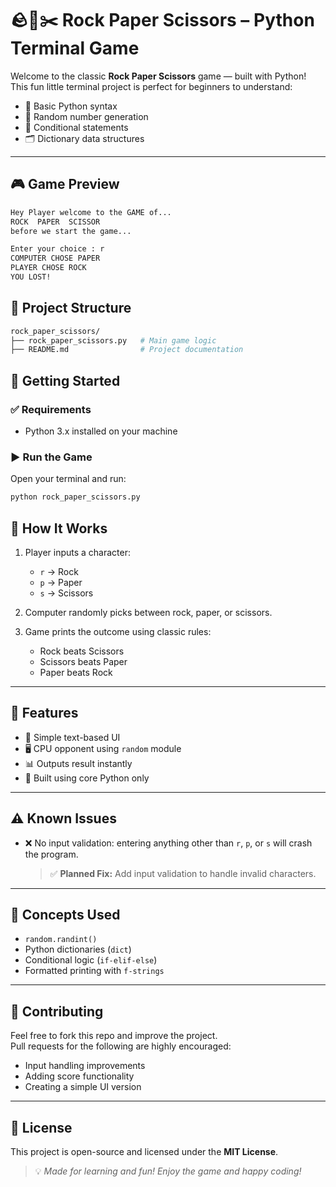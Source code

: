 # 🪨📄✂️ Rock Paper Scissors – Python Terminal Game

Welcome to the classic **Rock Paper Scissors** game — built with Python!  
This fun little terminal project is perfect for beginners to understand:

- 🧠 Basic Python syntax  
- 🎲 Random number generation  
- 🔁 Conditional statements  
- 🗂️ Dictionary data structures  

---

## 🎮 Game Preview

```bash
Hey Player welcome to the GAME of...
ROCK  PAPER  SCISSOR
before we start the game...

Enter your choice : r
COMPUTER CHOSE PAPER
PLAYER CHOSE ROCK
YOU LOST!
```
## 📂 Project Structure
```bash
rock_paper_scissors/
├── rock_paper_scissors.py   # Main game logic
├── README.md                # Project documentation
```
## 🚀 Getting Started

### ✅ Requirements
- Python 3.x installed on your machine

### ▶️ Run the Game
Open your terminal and run:

```bash
python rock_paper_scissors.py
```

## 🧠 How It Works

1. Player inputs a character:
   - `r` → Rock  
   - `p` → Paper  
   - `s` → Scissors  

2. Computer randomly picks between rock, paper, or scissors.

3. Game prints the outcome using classic rules:
   - Rock beats Scissors  
   - Scissors beats Paper  
   - Paper beats Rock  

---

## 🧩 Features

- 🧍 Simple text-based UI  
- 🖥️ CPU opponent using `random` module  
- 📊 Outputs result instantly  
- 🧱 Built using core Python only  

---

## ⚠️ Known Issues

- ❌ No input validation: entering anything other than `r`, `p`, or `s` will crash the program.  
  > ✅ **Planned Fix:** Add input validation to handle invalid characters.

---


## 📘 Concepts Used

- `random.randint()`  
- Python dictionaries (`dict`)  
- Conditional logic (`if-elif-else`)  
- Formatted printing with `f-strings`  

---

## 🙌 Contributing

Feel free to fork this repo and improve the project.  
Pull requests for the following are highly encouraged:

- Input handling improvements  
- Adding score functionality  
- Creating a simple UI version  

---

## 📄 License

This project is open-source and licensed under the **MIT License**.

> 💡 *Made for learning and fun! Enjoy the game and happy coding!*

